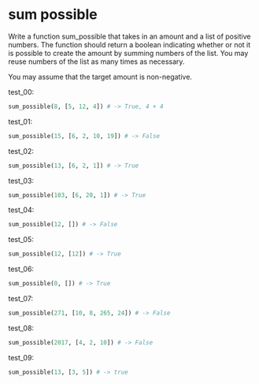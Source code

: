 # sum possible

Write a function sum_possible that takes in an amount and a list of positive numbers.
The function should return a boolean indicating whether or not it is possible to create the amount by summing numbers of the list.
You may reuse numbers of the list as many times as necessary.

You may assume that the target amount is non-negative.

test_00:
```py
sum_possible(8, [5, 12, 4]) # -> True, 4 + 4
```

test_01:
```py
sum_possible(15, [6, 2, 10, 19]) # -> False
```

test_02:
```py
sum_possible(13, [6, 2, 1]) # -> True
```

test_03:
```py
sum_possible(103, [6, 20, 1]) # -> True
```

test_04:
```py
sum_possible(12, []) # -> False
```

test_05:
```py
sum_possible(12, [12]) # -> True
```

test_06:
```py
sum_possible(0, []) # -> True
```

test_07:
```py
sum_possible(271, [10, 8, 265, 24]) # -> False
```

test_08:
```py
sum_possible(2017, [4, 2, 10]) # -> False
```

test_09:
```py
sum_possible(13, [3, 5]) # -> true
```

